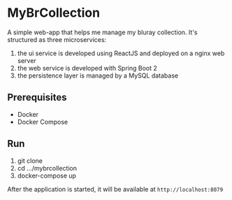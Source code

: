 # MyBrCollection

A simple web-app that helps me manage my bluray collection. It's structured as three microservices:
1. the ui service is developed using ReactJS and deployed on a nginx web server 
2. the web service is developed with Spring Boot 2
3. the persistence layer is managed by a MySQL database

## Prerequisites

* Docker
* Docker Compose

## Run

1. git clone 
2. cd .../mybrcollection
3. docker-compose up

After the application is started, it will be available at ``` http://localhost:8079 ```
